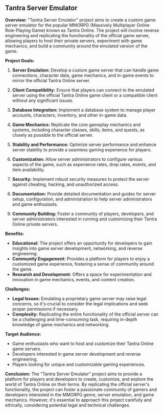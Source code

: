 ## Tantra Server Emulator


**Overview:** "Tantra Server Emulator" project aims to create a custom game server emulator for the popular MMORPG (Massively Multiplayer Online Role-Playing Game) known as Tantra Online. The project will involve reverse engineering and replicating the functionality of the official game server, allowing players to host their private servers, experiment with game mechanics, and build a community around the emulated version of the game.

**Project Goals:**

1.  **Server Emulation:** Develop a custom game server that can handle game connections, character data, game mechanics, and in-game events to mirror the official Tantra Online server.
    
2.  **Client Compatibility:** Ensure that players can connect to the emulated server using the official Tantra Online game client or a compatible client without any significant issues.
    
3.  **Database Integration:** Implement a database system to manage player accounts, characters, inventory, and other in-game data.
    
4.  **Game Mechanics:** Replicate the core gameplay mechanics and systems, including character classes, skills, items, and quests, as closely as possible to the official server.
    
5.  **Stability and Performance:** Optimize server performance and enhance server stability to provide a seamless gaming experience for players.
    
6.  **Customization:** Allow server administrators to configure various aspects of the game, such as experience rates, drop rates, events, and item availability.
    
7.  **Security:** Implement robust security measures to protect the server against cheating, hacking, and unauthorized access.
    
8.  **Documentation:** Provide detailed documentation and guides for server setup, configuration, and administration to help server administrators and game enthusiasts.
    
9.  **Community Building:** Foster a community of players, developers, and server administrators interested in running and customizing their Tantra Online private servers.
    

**Benefits:**

-   **Educational:** The project offers an opportunity for developers to gain insights into game server development, networking, and reverse engineering.
-   **Community Engagement:** Provides a platform for players to enjoy a customized game experience, fostering a sense of community around the game.
-   **Research and Development:** Offers a space for experimentation and innovation in game mechanics, events, and content creation.

**Challenges:**

-   **Legal Issues:** Emulating a proprietary game server may raise legal concerns, so it's crucial to consider the legal implications and seek proper permissions if necessary.
-   **Complexity:** Replicating the entire functionality of the official server can be a challenging and time-consuming task, requiring in-depth knowledge of game mechanics and networking.

**Target Audience:**

-   Game enthusiasts who want to host and customize their Tantra Online game servers.
-   Developers interested in game server development and reverse engineering.
-   Players looking for unique and customizable gaming experiences.

**Conclusion:** The "Tantra Server Emulator" project aims to provide a platform for players and developers to create, customize, and explore the world of Tantra Online on their terms. By replicating the official server's functionality, the project can foster a passionate community of gamers and developers interested in the MMORPG genre, server emulation, and game mechanics. However, it's essential to approach this project carefully and ethically, considering potential legal and technical challenges.
